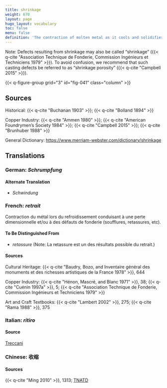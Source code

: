 ```yaml
---
title: shrinkage
weight: 670
layout: page
hugo_layout: vocabulary
toc: false
menu: false
definition: 'The contraction of molten metal as it cools and solidifies after casting, resulting in a reduction of the overall dimensions of the cast as well as possible casting defects. See [II.4§1.1.1](#II.4§1.1.1).'
---
```


<div class="backmatter">
Note: Defects resulting from shrinkage may also be called “shrinkage” ({{< q-cite "Association Technique de Fonderie, Commission Ingénieurs et Techniciens 1979" >}}). To avoid confusion, we recommend that such casting defects be referred to as “shrinkage porosity” ({{< q-cite "Campbell 2015" >}}).
</div>

{{< q-figure-group grid="3" id="fig-041" class="column" >}}

## Sources

Historical: {{< q-cite "Buchanan 1903" >}}; {{< q-cite "Bolland 1894" >}}

Copper Industry: {{< q-cite "Ammen 1980" >}}; {{< q-cite "American Foundrymen’s Society 1984" >}}; {{< q-cite "Campbell 2015" >}}; {{< q-cite "Brunhuber 1988" >}}

General Dictionary: <https://www.merriam-webster.com/dictionary/shrinkage>

## Translations

<div class="accordion">

### **German**: *Schrumpfung*

#### Alternate Translation

- *Schwindung*

### **French**: *retrait*

Contraction du métal lors du refroidissement conduisant à une perte dimensionnelle et/ou à des défauts de fonderie (soufflures, retassures, etc).

#### To Be Distinguished From

- *retassure* (Note: La retassure est un des résultats possible du retrait.)

#### Sources

Cultural Heritage: {{< q-cite "Baudry, Bozo, and Inventaire général des monuments et des richesses artistiques de la France 1978" >}}, 644

Copper Industry: {{< q-cite "Hénon, Mascré, and Blanc 1971" >}}, 38; {{< q-cite "Cuénin 1997a" >}}, 5; {{< q-cite "Association Technique de Fonderie, Commission Ingénieurs et Techniciens 1979" >}}

Art and Craft Textbooks: {{< q-cite "Lambert 2002" >}}, 275; {{< q-cite "Rama 1988" >}}, 375

### **Italian**: *ritiro*

#### Source

[Treccani](https://www.treccani.it/enciclopedia/ritiro_%28Dizionario-delle-Scienze-Fisiche%29/)

### **Chinese**: 收缩

#### Sources

{{< q-cite "Ming 2010" >}}, 1313; [TNATD](https://terms.naer.edu.tw/detail/941509/?index=5)

</div>
